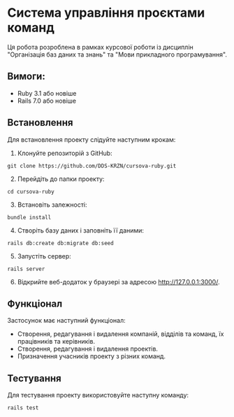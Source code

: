 # Система управління проєктами команд
Ця робота розроблена в рамках курсової роботи із дисциплін "Організація баз даних та знань" та "Мови прикладного програмування".

## Вимоги:
* Ruby 3.1 або новіше
* Rails 7.0 або новіше

## Встановлення
Для встановлення проекту слідуйте наступним крокам:

1. Клонуйте репозиторій з GitHub:
```
git clone https://github.com/DDS-KRZN/cursova-ruby.git
```

2. Перейдіть до папки проекту:
```
cd cursova-ruby
```

3. Встановіть залежності:
```
bundle install
```

4. Створіть базу даних і заповніть її даними:
```
rails db:create db:migrate db:seed
```

5. Запустіть сервер:
```
rails server
```

6. Відкрийте веб-додаток у браузері за адресою http://127.0.0.1:3000/.

## Функціонал
Застосунок має наступний функціонал:
* Створення, редагування і видалення компаній, відділів та команд, їх працівників та керівників.
* Створення, редагування і видалення проектів.
* Призначення учасників проекту з різних команд.

## Тестування
Для тестування проекту використовуйте наступну команду:
```
rails test
```
